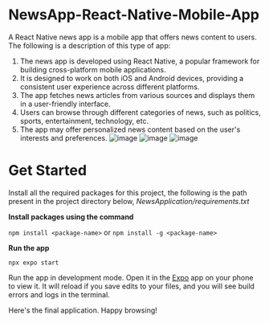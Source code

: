 # **NewsApp-React-Native-Mobile-App**

A React Native news app is a mobile app that offers news content to users. The following is a description of this type of app:
1. The news app is developed using React Native, a popular framework for building cross-platform mobile applications.
2. It is designed to work on both iOS and Android devices, providing a consistent user experience across different platforms.
3. The app fetches news articles from various sources and displays them in a user-friendly interface.
4. Users can browse through different categories of news, such as politics, sports, entertainment, technology, etc.
5. The app may offer personalized news content based on the user's interests and preferences.
   ![image](https://github.com/tamanna155/NewsApplication/assets/87202498/64ae66e1-78ca-4275-9864-1ef0b6f87009)
   ![image](https://github.com/tamanna155/NewsApplication/assets/87202498/e0b61141-c721-4021-b6c0-9bd03c4e1cd3)
   ![image](https://github.com/tamanna155/NewsApplication/assets/87202498/1e5abc48-6836-48c2-844e-65e938b3bb67)


# **Get Started**
Install all the required packages for this project, the following is the path present in the project directory below,
*NewsApplication/requirements.txt*

**Install packages using the command**

`npm install <package-name>` 
or
`npm install -g <package-name>`

**Run the app**

`npx expo start`

Run the app in development mode.
Open it in the [Expo](https://expo.dev/go) app on your phone to view it. It will reload if you save edits to your files, and you will see build errors and logs in the terminal.


Here's the final application. Happy browsing!
